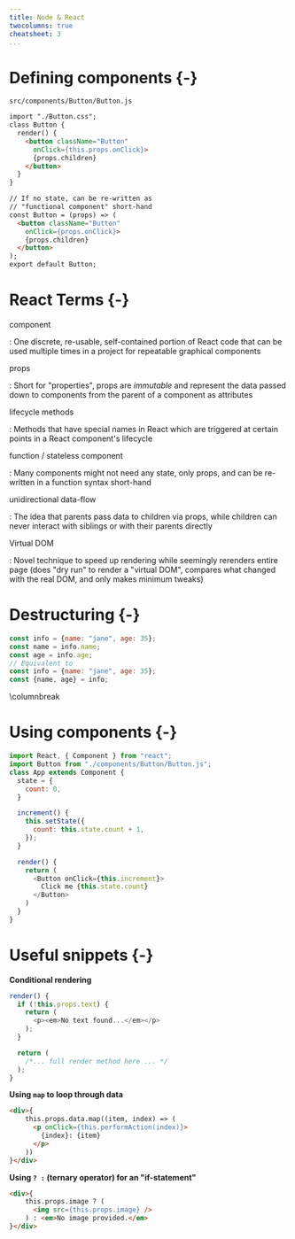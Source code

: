 ```yaml
---
title: Node & React
twocolumns: true
cheatsheet: 3
...
```



# Defining components {-}


`src/components/Button/Button.js`

```html
import "./Button.css";
class Button {
  render() {
    <button className="Button"
      onClick={this.props.onClick}>
      {props.children}
    </button>
  }
}

// If no state, can be re-written as
// "functional component" short-hand
const Button = (props) => (
  <button className="Button"
    onClick={props.onClick}>
    {props.children}
  </button>
);
export default Button;
```


# React Terms {-}

component

:   One discrete, re-usable, self-contained portion of React code that can be
used multiple times in a project for repeatable graphical components

props

:   Short for "properties", props are *immutable* and represent the data
passed down to components from the parent of a component as attributes

lifecycle methods

:   Methods that have special names in React which are triggered at certain
points in a React component's lifecycle

function / stateless component

:   Many components might not need any state, only props, and can be re-written
in a function syntax short-hand


unidirectional data-flow

:   The idea that parents pass data to children via props, while children can
never interact with siblings or with their parents directly


Virtual DOM

:   Novel technique to speed up rendering while seemingly rerenders entire page
(does "dry run" to render a "virtual DOM", compares what changed with the real
DOM, and only makes minimum tweaks)


# Destructuring {-}

```javascript
const info = {name: "jane", age: 35};
const name = info.name;
const age = info.age;
// Equivalent to
const info = {name: "jane", age: 35};
const {name, age} = info;
```
\columnbreak

# Using components {-}

```javascript
import React, { Component } from "react";
import Button from "./components/Button/Button.js";
class App extends Component {
  state = {
    count: 0,
  }

  increment() {
    this.setState({
      count: this.state.count + 1,
    });
  }

  render() {
    return (
      <Button onClick={this.increment}>
        Click me {this.state.count}
      </Button>
    )
  }
}

```


# Useful snippets {-}

**Conditional rendering**

```javascript
render() {
  if (!this.props.text) {
    return (
      <p><em>No text found...</em></p>
    );
  }

  return (
    /*... full render method here ... */
  );
}
```


**Using `map` to loop through data**

```html
<div>{
    this.props.data.map((item, index) => (
      <p onClick={this.performAction(index)}>
        {index}: {item}
      </p>
    ))
}</div>
```


**Using `? :` (ternary operator) for an "if-statement"**

```html
<div>{
    this.props.image ? (
      <img src={this.props.image} />
    ) : <em>No image provided.</em>
}</div>
```










